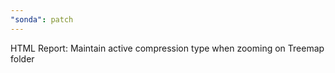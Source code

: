 ```yaml
---
"sonda": patch
---
```


HTML Report: Maintain active compression type when zooming on Treemap folder
